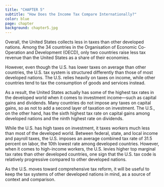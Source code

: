 ```yaml
---
title: "CHAPTER 5"
subtitle: "How Does the Income Tax Compare Internationally?"
color: blue
page: chapter
background: chapter5.jpg
---
```

Overall, the United States collects less in taxes than other developed nations. Among the 34 countries in the Organisation of Economic Co-Operation and Development (OECD), only two countries raise less tax revenue than the United States as a share of their economies.

However, even though the U.S. has lower taxes on average than other countries, the U.S. tax system is structured differently than those of most developed nations. The U.S. relies heavily on taxes on income, while other countries tend to tax the consumption of goods and services instead.

As a result, the United States actually has some of the highest tax rates in the developed world when it comes to investment income—such as capital gains and dividends. Many countries do not impose any taxes on capital gains, so as not to add a second layer of taxation on investment. The U.S., on the other hand, has the sixth highest tax rate on capital gains among developed nations and the ninth highest rate on dividends.

While the U.S. has high taxes on investment, it taxes workers much less than most of the developed world. Between federal, state, and local income and payroll taxes, the U.S. imposes an average combined tax rate of 31.5 percent on labor, the 10th lowest rate among developed countries. However, when it comes to high-income workers, the U.S. levies higher top marginal tax rates than other developed countries, one sign that the U.S. tax code is relatively progressive compared to other developed nations.

As the U.S. moves toward comprehensive tax reform, it will be useful to keep the tax systems of other developed nations in mind, as a source of context and comparison.
